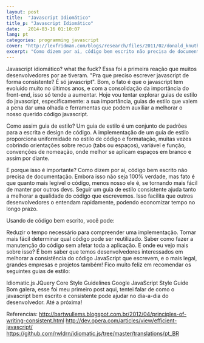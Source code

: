 ```yaml
---
layout: post
title:  "Javascript Idiomático"
title_p: "Javascript Idiomático"
date:   2014-03-16 01:10:07
lang: pt
categories: programming javascript
cover: "http://lexfridman.com/blogs/research/files/2011/02/donald_knuth.png"
excerpt: "Como dizem por ai, código bem escrito não precisa de documentação."
---
```


Javascript idiomático? what the fuck? Essa foi a primeira reação que muitos desenvolvedores por ae tiveram. "Pra que preciso escrever javascript de forma consistente? É só javascript". Bom, o fato é que o javascript tem evoluído muito no últimos anos, e com a consolidação da importância do front-end, isso só tende a aumentar.
Hoje vou tentar explorar guias de estilo do javascript, especificamente: a sua importância, guias de estilo que valem a pena dar uma olhada e ferramentas que podem auxiliar a melhorar o nosso querido código javascript.


Como assim guia de estilo?
Um guia de estilo é um conjunto de padrões para a escrita e design de código. A implementação de um guia de estilo proporciona uniformidade no estilo de código e formatação, muitas vezes cobrindo orientações sobre recuo (tabs ou espaços), variável e função, convenções de nomeação, onde melhor se aplicam espaços em branco e assim por diante.

E porque isso é importante?
Como dizem por ai, código bem escrito não precisa de documentação. Embora isso não seja 100% verdade, mas fato é que quanto mais legível o código, menos nosso ele é, se tornando mais fácil de manter por outros devs.
Seguir um guia de estilo consistente ajuda tanto a melhorar a qualidade do código que escrevemos. Isso facilita que outros desenvolvedores o entendam rapidamente,  podendo economizar tempo no longo prazo.

Usando de código bem escrito, você pode:

Reduzir o tempo necessário para compreender uma implementação.
Tornar mais fácil determinar qual código pode ser reutilizado.
Saber como fazer a manutenção do código sem afetar toda a aplicação.
E onde eu vejo mais sobre isso?
É bom saber que temos desenvolvedores interessados em melhorar a consistência do código JavaScript que  escrevem, e o mais legal, grandes empresas e projetos também!  Fico muito feliz em recomendar os seguintes guias de estilo:

Idiomatic.js
JQuery Core Style Guidelines
Google JavaScript Style Guide
Bom galera, esse foi meu primeiro post aqui, tentei falar de como o javascript bem escrito e consistente pode ajudar no dia-a-dia do desenvolvedor. Até a próxima!

Referencias:
http://bartwullems.blogspot.com.br/2012/04/principles-of-writing-consistent.html
http://dev.opera.com/articles/view/efficient-javascript/
https://github.com/rwldrn/idiomatic.js/tree/master/translations/pt_BR
